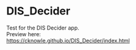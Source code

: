 # DIS_Decider
Test for the DIS Decider app.<br/>
Preview here:<br/>
https://cknowle.github.io/DIS_Decider/index.html
